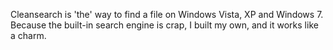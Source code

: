 Cleansearch is 'the' way to find a file on Windows Vista, XP and Windows 7. Because the built-in search engine is crap, I built my own, and it works like a charm.
